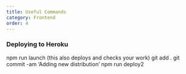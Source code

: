 ```yaml
---
title: Useful Commands
category: Frontend
order: 4
---
```


### Deploying to Heroku

npm run launch   (this also deploys and checks your work)
git add .
git commit -am ‘Adding new distribution’
npm run deploy2
